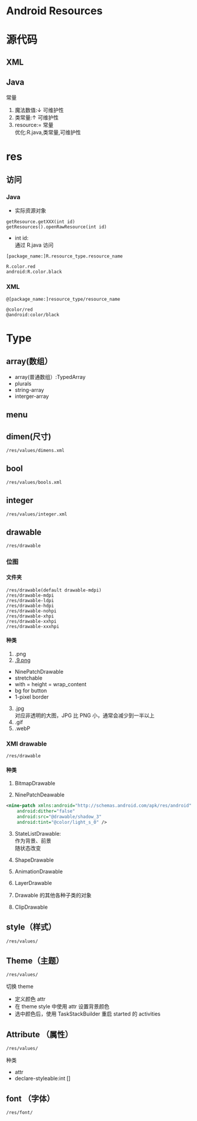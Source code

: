 # Android Resources

# 源代码

## XML

## Java

常量

1. 魔法数值:↓ 可维护性
2. 类常量:↑ 可维护性
3. resource:= 常量  
   优化:R.java,类常量,可维护性

# res

## 访问

### Java

- 实际资源对象

```
getResource.getXXX(int id)
getResources().openRawResource(int id)
```

- int id:  
  通过 R.java 访问

```
[package_name:]R.resource_type.resource_name

R.color.red
android:R.color.black
```

### XML

```
@[package_name:]resource_type/resource_name

@color/red
@android:color/black
```

# Type

## array(数组）

- array(普通数组）:TypedArray
- plurals
- string-array
- interger-array

## menu

## dimen(尺寸)

`/res/values/dimens.xml`

## bool

```
/res/values/bools.xml
```

## integer

`/res/values/integer.xml`

## drawable

`/res/drawable`

### 位图

#### 文件夹

```
/res/drawable(default drawable-mdpi)
/res/drawable-mdpi
/res/drawable-ldpi
/res/drawable-hdpi
/res/drawable-nohpi
/res/drawable-xhpi
/res/drawable-xxhpi
/res/drawable-xxxhpi
```

#### 种类

1. .png
2. [.9.png](点9图.md)

- NinePatchDrawable
- stretchable
- with = height = wrap_content
- bg for button
- 1-pixel border

3. .jpg  
   对应非透明的大图，JPG 比 PNG 小，通常会减少到一半以上
4. .gif
5. .webP

### XMl drawable

`/res/drawable`

#### 种类

1. BitmapDrawable

2. NinePatchDeawable

```xml
<nine-patch xmlns:android="http://schemas.android.com/apk/res/android"
    android:dither="false"
    android:src="@drawable/shadow_3"
    android:tint="@color/light_s_0" />
```

3. StateListDrawable:  
   作为背景、前景  
   随状态改变

4. ShapeDrawable

5. AnimationDrawable

6. LayerDrawable

7. Drawable 的其他各种子类的对象

8. ClipDrawable

## style（样式）

`/res/values/`

## Theme（主题）

`/res/values/`

切换 theme

- 定义颜色 attr
- 在 theme style 中使用 attr 设置背景颜色
- 选中颜色后，使用 TaskStackBuilder 重启 started 的 activities

## Attribute （属性）

`/res/values/`

种类

- attr
- declare-styleable:int []

## font （字体）

`/res/font/`
